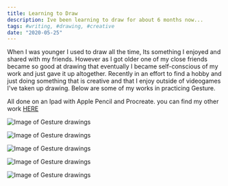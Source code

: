 ```yaml
---
title: Learning to Draw
description: Ive been learning to draw for about 6 months now...
tags: #writing, #drawing, #creative
date: "2020-05-25"
---
```


When I was younger I used to draw all the time, Its something I enjoyed and shared with my friends. However as I got older one of my close friends became so good at drawing that eventually I became self-conscious of my work and just gave it up altogether. Recently in an effort to find a hobby and just doing something that is creative and that I enjoy outside of videogames I've taken up drawing. Below are some of my works in practicing Gesture.

All done on an Ipad with Apple Pencil and Procreate. you can find my other work [HERE](https://www.instagram.com/damien_learns_to_draw/)

![Image of Gesture drawings](../drawing/five.png)

![Image of Gesture drawings](../drawing/three.png)

![Image of Gesture drawings](../drawing/four.png)

![Image of Gesture drawings](../drawing/one.png)

![Image of Gesture drawings](../drawing/two.png)




